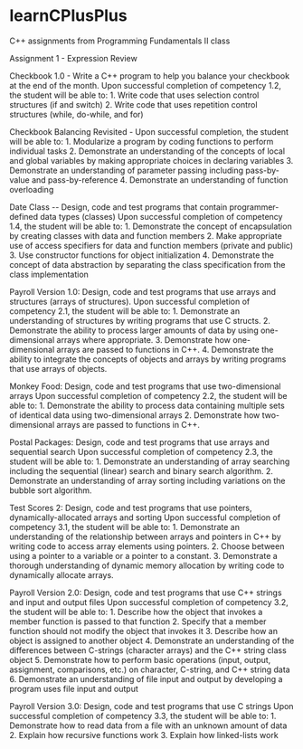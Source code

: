 learnCPlusPlus
==============

C++ assignments from Programming Fundamentals II class


Assignment 1 - Expression Review

Checkbook 1.0 - Write a C++ program to help you balance your checkbook at the end of the month.
    Upon successful completion of competency 1.2, the student will be able to:
    1. Write code that uses selection control structures (if and switch)
    2. Write code that uses repetition control structures (while, do-while, and for)

Checkbook Balancing Revisited - 
    Upon successful completion, the student will be able to:
    1. Modularize a program by coding functions to perform individual tasks
    2. Demonstrate an understanding of the concepts of local and global variables by
    making appropriate choices in declaring variables
    3. Demonstrate an understanding of parameter passing including pass-by-value
    and pass-by-reference
    4. Demonstrate an understanding of function overloading
    
Date Class -- Design, code and test programs that contain programmer-defined data types (classes)
    Upon successful completion of competency 1.4, the student will be able to:
    1. Demonstrate the concept of encapsulation by creating classes with data and function members
    2. Make appropriate use of access specifiers for data and function members (private and public)
    3. Use constructor functions for object initialization
    4. Demonstrate the concept of data abstraction by separating the class
    specification from the class implementation

Payroll Version 1.0: Design, code and test programs that use arrays and structures (arrays of structures).
    Upon successful completion of competency 2.1, the student will be able to:
    1. Demonstrate an understanding of structures by writing programs that use C structs.
    2. Demonstrate the ability to process larger amounts of data by using one-dimensional arrays where appropriate.
    3. Demonstrate how one-dimensional arrays are passed to functions in C++.
    4. Demonstrate the ability to integrate the concepts of objects and arrays by
    writing programs that use arrays of objects.
    
Monkey Food: Design, code and test programs that use two-dimensional arrays
    Upon successful completion of competency 2.2, the student will be able to:
    1. Demonstrate the ability to process data containing multiple sets of identical data using two-dimensional arrays
    2. Demonstrate how two-dimensional arrays are passed to functions in C++.
    

Postal Packages: Design, code and test programs that use arrays and sequential search
    Upon successful completion of competency 2.3, the student will be able to:
    1. Demonstrate an understanding of array searching including the sequential (linear) search and binary search algorithm.
    2. Demonstrate an understanding of array sorting including variations on the bubble sort algorithm.
    
Test Scores 2: Design, code and test programs that use pointers, dynamically-allocated arrays and sorting
    Upon successful completion of competency 3.1, the student will be able to:
    1. Demonstrate an understanding of the relationship between arrays and pointers in C++ by writing code to access array elements using pointers.
    2. Choose between using a pointer to a variable or a pointer to a constant.
    3. Demonstrate a thorough understanding of dynamic memory allocation by
    writing code to dynamically allocate arrays.
    
Payroll Version 2.0: Design, code and test programs that use C++ strings and input and output files
    Upon successful completion of competency 3.2, the student will be able to:
    1. Describe how the object that invokes a member function is passed to that function
    2. Specify that a member function should not modify the object that invokes it
    3. Describe how an object is assigned to another object
    4. Demonstrate an understanding of the differences between C-strings (character
    arrays) and the C++ string class object
    5. Demonstrate how to perform basic operations (input, output, assignment,
    comparisons, etc.) on character, C-string, and C++ string data
    6. Demonstrate an understanding of file input and output by developing a program
    uses file input and output
    
Payroll Version 3.0: Design, code and test programs that use C strings
    Upon successful completion of competency 3.3, the student will be able to:
    1. Demonstrate how to read data from a file with an unknown amount of data 2. Explain how recursive functions work
    3. Explain how linked-lists work
    

    


